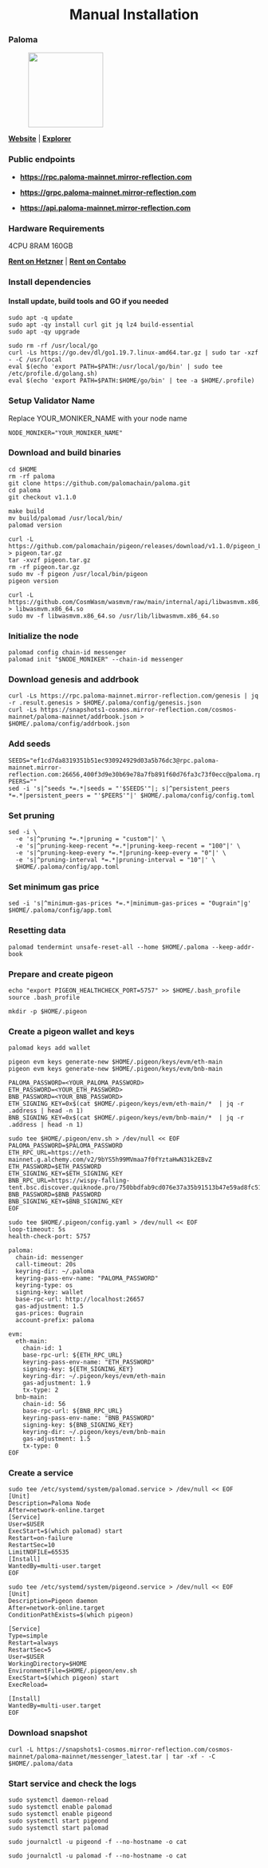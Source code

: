 <div align="center">
  <h1> Manual Installation </h1>
</div>

### Paloma

<figure><img src="https://raw.githubusercontent.com/MirrorReflectionTeam/cosmos_testnet_manuals/main/project_files/paloma.jpg" width="150" alt=""><figcaption></figcaption></figure>

**[Website](https://www.palomachain.com/)** | **[Explorer](https://paloma.explorers.guru/)**

### Public endpoints

- **https://rpc.paloma-mainnet.mirror-reflection.com**

- **https://grpc.paloma-mainnet.mirror-reflection.com**

- **https://api.paloma-mainnet.mirror-reflection.com**

### Hardware Requirements

4CPU 8RAM 160GB

**[Rent on Hetzner](https://hetzner.cloud/?ref=AwVksaI2T3Nz)** | **[Rent on Contabo](https://contabo.com/en)**

### Install dependencies

#### Install update, build tools and GO if you needed

```
sudo apt -q update
sudo apt -qy install curl git jq lz4 build-essential
sudo apt -qy upgrade
```

```
sudo rm -rf /usr/local/go
curl -Ls https://go.dev/dl/go1.19.7.linux-amd64.tar.gz | sudo tar -xzf - -C /usr/local
eval $(echo 'export PATH=$PATH:/usr/local/go/bin' | sudo tee /etc/profile.d/golang.sh)
eval $(echo 'export PATH=$PATH:$HOME/go/bin' | tee -a $HOME/.profile)
```

### Setup Validator Name

Replace YOUR_MONIKER_NAME with your node name

```
NODE_MONIKER="YOUR_MONIKER_NAME"
```

### Download and build binaries

```
cd $HOME
rm -rf paloma
git clone https://github.com/palomachain/paloma.git
cd paloma
git checkout v1.1.0

make build
mv build/palomad /usr/local/bin/
palomad version
```

```
curl -L https://github.com/palomachain/pigeon/releases/download/v1.1.0/pigeon_Linux_x86_64.tar.gz > pigeon.tar.gz
tar -xvzf pigeon.tar.gz
rm -rf pigeon.tar.gz
sudo mv -f pigeon /usr/local/bin/pigeon
pigeon version 
```

```
curl -L https://github.com/CosmWasm/wasmvm/raw/main/internal/api/libwasmvm.x86_64.so > libwasmvm.x86_64.so
sudo mv -f libwasmvm.x86_64.so /usr/lib/libwasmvm.x86_64.so
```

### Initialize the node

```
palomad config chain-id messenger
palomad init "$NODE_MONIKER" --chain-id messenger
```

### Download genesis and addrbook

```
curl -Ls https://rpc.paloma-mainnet.mirror-reflection.com/genesis | jq -r .result.genesis > $HOME/.paloma/config/genesis.json
curl -Ls https://snapshots1-cosmos.mirror-reflection.com/cosmos-mainnet/paloma-mainnet/addrbook.json > $HOME/.paloma/config/addrbook.json
```

### Add seeds

```
SEEDS="ef1cd7da8319351b51ec930924929d03a5b76dc3@rpc.paloma-mainnet.mirror-reflection.com:26656,400f3d9e30b69e78a7fb891f60d76fa3c73f0ecc@paloma.rpc.kjnodes.com:10659"
PEERS=""
sed -i 's|^seeds *=.*|seeds = "'$SEEDS'"|; s|^persistent_peers *=.*|persistent_peers = "'$PEERS'"|' $HOME/.paloma/config/config.toml
```

### Set pruning

```
sed -i \
  -e 's|^pruning *=.*|pruning = "custom"|' \
  -e 's|^pruning-keep-recent *=.*|pruning-keep-recent = "100"|' \
  -e 's|^pruning-keep-every *=.*|pruning-keep-every = "0"|' \
  -e 's|^pruning-interval *=.*|pruning-interval = "10"|' \
  $HOME/.paloma/config/app.toml
```

### Set minimum gas price

```
sed -i 's|^minimum-gas-prices *=.*|minimum-gas-prices = "0ugrain"|g' $HOME/.paloma/config/app.toml
```

### Resetting data

```
palomad tendermint unsafe-reset-all --home $HOME/.paloma --keep-addr-book
```

### Prepare and create pigeon

```
echo "export PIGEON_HEALTHCHECK_PORT=5757" >> $HOME/.bash_profile
source .bash_profile
```

```
mkdir -p $HOME/.pigeon
```

### Create a pigeon wallet and keys

```
palomad keys add wallet
```

```
pigeon evm keys generate-new $HOME/.pigeon/keys/evm/eth-main
pigeon evm keys generate-new $HOME/.pigeon/keys/evm/bnb-main
```

```
PALOMA_PASSWORD=<YOUR_PALOMA_PASSWORD>
ETH_PASSWORD=<YOUR_ETH_PASSWORD>
BNB_PASSWORD=<YOUR_BNB_PASSWORD>
ETH_SIGNING_KEY=0x$(cat $HOME/.pigeon/keys/evm/eth-main/*  | jq -r .address | head -n 1)
BNB_SIGNING_KEY=0x$(cat $HOME/.pigeon/keys/evm/bnb-main/*  | jq -r .address | head -n 1)
```

```
sudo tee $HOME/.pigeon/env.sh > /dev/null << EOF
PALOMA_PASSWORD=$PALOMA_PASSWORD
ETH_RPC_URL=https://eth-mainnet.g.alchemy.com/v2/9bYS5h99MVmaa7f0fYztaHwN31k2EBvZ
ETH_PASSWORD=$ETH_PASSWORD
ETH_SIGNING_KEY=$ETH_SIGNING_KEY
BNB_RPC_URL=https://wispy-falling-tent.bsc.discover.quiknode.pro/750bbdfab9cd076e37a35b91513b47e59ad8fc51
BNB_PASSWORD=$BNB_PASSWORD
BNB_SIGNING_KEY=$BNB_SIGNING_KEY
EOF
```

```
sudo tee $HOME/.pigeon/config.yaml > /dev/null << EOF
loop-timeout: 5s
health-check-port: 5757

paloma:
  chain-id: messenger
  call-timeout: 20s
  keyring-dir: ~/.paloma
  keyring-pass-env-name: "PALOMA_PASSWORD"
  keyring-type: os
  signing-key: wallet
  base-rpc-url: http://localhost:26657
  gas-adjustment: 1.5
  gas-prices: 0ugrain
  account-prefix: paloma

evm:
  eth-main:
    chain-id: 1
    base-rpc-url: ${ETH_RPC_URL}
    keyring-pass-env-name: "ETH_PASSWORD"
    signing-key: ${ETH_SIGNING_KEY}
    keyring-dir: ~/.pigeon/keys/evm/eth-main
    gas-adjustment: 1.9
    tx-type: 2
  bnb-main:
    chain-id: 56
    base-rpc-url: ${BNB_RPC_URL}
    keyring-pass-env-name: "BNB_PASSWORD"
    signing-key: ${BNB_SIGNING_KEY}
    keyring-dir: ~/.pigeon/keys/evm/bnb-main
    gas-adjustment: 1.5
    tx-type: 0
EOF
```

### Create a service

```
sudo tee /etc/systemd/system/palomad.service > /dev/null << EOF
[Unit]
Description=Paloma Node
After=network-online.target
[Service]
User=$USER
ExecStart=$(which palomad) start
Restart=on-failure
RestartSec=10
LimitNOFILE=65535
[Install]
WantedBy=multi-user.target
EOF
```

```
sudo tee /etc/systemd/system/pigeond.service > /dev/null << EOF
[Unit]
Description=Pigeon daemon
After=network-online.target
ConditionPathExists=$(which pigeon)

[Service]
Type=simple
Restart=always
RestartSec=5
User=$USER
WorkingDirectory=$HOME
EnvironmentFile=$HOME/.pigeon/env.sh
ExecStart=$(which pigeon) start
ExecReload=

[Install]
WantedBy=multi-user.target
EOF
```

### Download snapshot

```
curl -L https://snapshots1-cosmos.mirror-reflection.com/cosmos-mainnet/paloma-mainnet/messenger_latest.tar | tar -xf - -C $HOME/.paloma/data
```

### Start service and check the logs

```
sudo systemctl daemon-reload
sudo systemctl enable palomad
sudo systemctl enable pigeond
sudo systemctl start pigeond
sudo systemctl start palomad
```

```
sudo journalctl -u pigeond -f --no-hostname -o cat
```

```
sudo journalctl -u palomad -f --no-hostname -o cat
```
